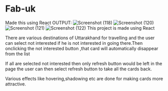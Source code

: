 # Fab-uk
Made this using React
OUTPUT:
![Screenshot (118)](https://github.com/Adrishti1/Fab-uk/assets/135599298/33c79a44-6721-4cba-9eb9-942af1575aed)
![Screenshot (120)](https://github.com/Adrishti1/Fab-uk/assets/135599298/4c1fa69c-b3be-4f31-a9a4-f251ddee610b)
![Screenshot (121)](https://github.com/Adrishti1/Fab-uk/assets/135599298/57869152-7db7-484b-a4d5-a3412afaeb23)
![Screenshot (122)](https://github.com/Adrishti1/Fab-uk/assets/135599298/0015ee70-f94f-48b9-903f-106d406bdf93)
This project is made using React

There are various destinations of Uttarakhand for travelling
and the user can select not interested if he is not interested in going there.Then onclicking the not interested button ,that card will automatically disappear from the list 

If all are selected not interested then only refresh button would be left in the page the user can then select refresh button to take all the cards back.

Various effects like hovering,shadowing etc are done for making cards more attractive.
